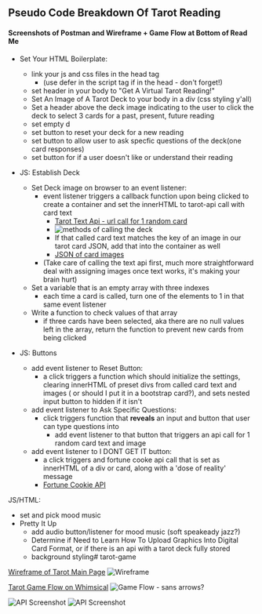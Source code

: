 ## Pseudo Code Breakdown Of Tarot Reading
#### Screenshots of Postman and Wireframe + Game Flow at Bottom of Read Me

* Set Your HTML Boilerplate:
  * link your js and css files in the head tag
    * (use defer in the script tag if in the head - don't forget!)
  * set header in your body to "Get A Virtual Tarot Reading!"
  * Set An Image of A Tarot Deck to your body in a div (css styling y'all)
  * Set a header above the deck image indicating to the user to click the deck to select 3 cards for a past, present, future reading
  * set empty d
  * set button to reset your deck for a new reading
  * set button to allow user to ask specfic questions of the deck(one card responses) 
  * set button for if a user doesn't like or understand their reading

* JS: Establish Deck
  * Set Deck image on browser to an event listener:
    * event listener triggers a callback function upon being clicked to create a container and set the innerHTML to tarot-api call with card text  
      * [Tarot Text Api - url call for 1 random card](https://rws-cards-api.herokuapp.com/api/v1/cards/random?n=1) 
      * ![methods of calling the deck](https://i.imgur.com/J8a6R8h.png)
       * If that called card text matches the key of an image in our tarot card JSON, add that into the container as well 
      * [JSON of card images](https://www.kaggle.com/lsind18/tarot-json?select=tarot-images.json)
    * (Take care of calling the text api first, much more straightforward deal with assigning images once text works, it's making your brain hurt)
  * Set a variable that is an empty array with three indexes
    * each time a card is called, turn one of the elements to 1 in that same event listener
  *  Write a function to check values of that array
     *  if three cards have been selected, aka there are no null values left in the array, return the function to prevent new cards from being clicked

* JS: Buttons
  * add event listener to Reset Button:
    * a click triggers a function which should initialize the settings, clearing innerHTML of preset divs from called card text and images ( or should I put it in a bootstrap card?), and sets nested input button to hidden if it isn't
  * add event listener to Ask Specific Questions:
    * click triggers function that **reveals** an input and button that user can type questions into
      * add event listener to that button that triggers an api call for 1 random card text and image
  * add event listener to I DONT GET IT button:
    * a click triggers and fortune cooke api call that is set as innerHTML of a div or card, along with a 'dose of reality' message
    * [Fortune Cookie API](http://yerkee.com/api)

JS/HTML:
* set and pick mood music
* Pretty It Up
  * add audio button/listener for mood music (soft speakeady jazz?)
  * Determine if Need to Learn How To Upload Graphics Into Digital Card Format, or if there is an api with a tarot deck fully stored
  * background styling# tarot-game

[Wireframe of Tarot Main Page](https://whimsical.com/tarot-LVEyEG58EggpCTPTT9a1Uv)
![Wireframe](https://i.imgur.com/EP1Br3V.png)

[Tarot Game Flow on Whimsical](https://whimsical.com/tarot-LVEyEG58EggpCTPTT9a1Uv)
![Game Flow - sans arrows?](https://i.imgur.com/I3XUTXw.png)

![API Screenshot](https://i.imgur.com/aBZP3hh.png)
![API Screenshot](https://i.imgur.com/LMxsNrw.png)
